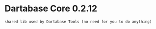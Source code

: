 Dartabase Core 0.2.12
===================

    shared lib used by Dartabase Tools (no need for you to do anything)
    
